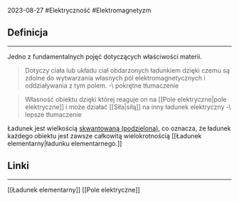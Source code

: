 2023-08-27
#Elektryczność #Elektromagnetyzm 
## Definicja
---
Jedno z fundamentalnych pojęć dotyczących właściwości materii. 

>Dotyczy ciała lub układu ciał obdarzonych ładunkiem dzięki czemu są zdolne do wytwarzania własnych pól elektromagnetycznych i oddziaływania z tym polem.
> -\ pokrętne tłumaczenie

>Własność obiektu dzięki której reaguje on na [[Pole elektryczne|pole elektryczne]] i może działać [[Siła|siłą]] na inny ładunek elektryczny
> -\ lepsze tłumaczenie

Ładunek jest wielkością [skwantowaną (podzieloną)](https://pl.wikipedia.org/wiki/Kwant "Kwant"), co oznacza, że ładunek każdego obiektu jest zawsze całkowitą wielokrotnością [[Ładunek elementarny|ładunku elementarnego.]]
## Linki
---
[[Ładunek elementarny]]
[[Pole elektryczne]]